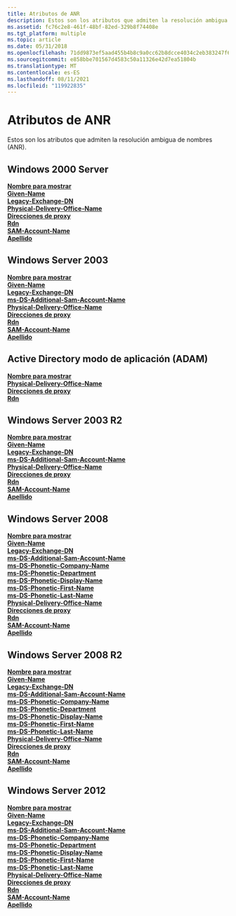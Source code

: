 ```yaml
---
title: Atributos de ANR
description: Estos son los atributos que admiten la resolución ambigua de nombres (ANR).
ms.assetid: fc76c2e8-461f-48bf-82ed-329b8f74408e
ms.tgt_platform: multiple
ms.topic: article
ms.date: 05/31/2018
ms.openlocfilehash: 71dd9873ef5aad455b4b8c9a0cc62b8dcce4034c2eb383247f647d779b463f45
ms.sourcegitcommit: e858bbe701567d4583c50a11326e42d7ea51804b
ms.translationtype: MT
ms.contentlocale: es-ES
ms.lasthandoff: 08/11/2021
ms.locfileid: "119922835"
---
```

# <a name="anr-attributes"></a>Atributos de ANR

Estos son los atributos que admiten la resolución ambigua de nombres (ANR).

## <a name="windows-2000-server"></a>Windows 2000 Server

<dl>

[**Nombre para mostrar**](a-displayname.md)  
[**Given-Name**](a-givenname.md)  
[**Legacy-Exchange-DN**](a-legacyexchangedn.md)  
[**Physical-Delivery-Office-Name**](a-physicaldeliveryofficename.md)  
[**Direcciones de proxy**](a-proxyaddresses.md)  
[**Rdn**](a-name.md)  
[**SAM-Account-Name**](a-samaccountname.md)  
[**Apellido**](a-sn.md)  
</dl>

## <a name="windows-server-2003"></a>Windows Server 2003

<dl>

[**Nombre para mostrar**](a-displayname.md)  
[**Given-Name**](a-givenname.md)  
[**Legacy-Exchange-DN**](a-legacyexchangedn.md)  
[**ms-DS-Additional-Sam-Account-Name**](a-msds-additionalsamaccountname.md)  
[**Physical-Delivery-Office-Name**](a-physicaldeliveryofficename.md)  
[**Direcciones de proxy**](a-proxyaddresses.md)  
[**Rdn**](a-name.md)  
[**SAM-Account-Name**](a-samaccountname.md)  
[**Apellido**](a-sn.md)  
</dl>

## <a name="active-directory-application-mode-adam"></a>Active Directory modo de aplicación (ADAM)

<dl>

[**Nombre para mostrar**](a-displayname.md)  
[**Physical-Delivery-Office-Name**](a-physicaldeliveryofficename.md)  
[**Direcciones de proxy**](a-proxyaddresses.md)  
[**Rdn**](a-name.md)  
</dl>

## <a name="windows-server-2003-r2"></a>Windows Server 2003 R2

<dl>

[**Nombre para mostrar**](a-displayname.md)  
[**Given-Name**](a-givenname.md)  
[**Legacy-Exchange-DN**](a-legacyexchangedn.md)  
[**ms-DS-Additional-Sam-Account-Name**](a-msds-additionalsamaccountname.md)  
[**Physical-Delivery-Office-Name**](a-physicaldeliveryofficename.md)  
[**Direcciones de proxy**](a-proxyaddresses.md)  
[**Rdn**](a-name.md)  
[**SAM-Account-Name**](a-samaccountname.md)  
[**Apellido**](a-sn.md)  
</dl>

## <a name="windows-server-2008"></a>Windows Server 2008

<dl>

[**Nombre para mostrar**](a-displayname.md)  
[**Given-Name**](a-givenname.md)  
[**Legacy-Exchange-DN**](a-legacyexchangedn.md)  
[**ms-DS-Additional-Sam-Account-Name**](a-msds-additionalsamaccountname.md)  
[**ms-DS-Phonetic-Company-Name**](a-msds-phoneticcompanyname.md)  
[**ms-DS-Phonetic-Department**](a-msds-phoneticdepartment.md)  
[**ms-DS-Phonetic-Display-Name**](a-msds-phoneticdisplayname.md)  
[**ms-DS-Phonetic-First-Name**](a-msds-phoneticfirstname.md)  
[**ms-DS-Phonetic-Last-Name**](a-msds-phoneticlastname.md)  
[**Physical-Delivery-Office-Name**](a-physicaldeliveryofficename.md)  
[**Direcciones de proxy**](a-proxyaddresses.md)  
[**Rdn**](a-name.md)  
[**SAM-Account-Name**](a-samaccountname.md)  
[**Apellido**](a-sn.md)  
</dl>

## <a name="windows-server-2008-r2"></a>Windows Server 2008 R2

<dl>

[**Nombre para mostrar**](a-displayname.md)  
[**Given-Name**](a-givenname.md)  
[**Legacy-Exchange-DN**](a-legacyexchangedn.md)  
[**ms-DS-Additional-Sam-Account-Name**](a-msds-additionalsamaccountname.md)  
[**ms-DS-Phonetic-Company-Name**](a-msds-phoneticcompanyname.md)  
[**ms-DS-Phonetic-Department**](a-msds-phoneticdepartment.md)  
[**ms-DS-Phonetic-Display-Name**](a-msds-phoneticdisplayname.md)  
[**ms-DS-Phonetic-First-Name**](a-msds-phoneticfirstname.md)  
[**ms-DS-Phonetic-Last-Name**](a-msds-phoneticlastname.md)  
[**Physical-Delivery-Office-Name**](a-physicaldeliveryofficename.md)  
[**Direcciones de proxy**](a-proxyaddresses.md)  
[**Rdn**](a-name.md)  
[**SAM-Account-Name**](a-samaccountname.md)  
[**Apellido**](a-sn.md)  
</dl>

## <a name="windows-server-2012"></a>Windows Server 2012

<dl>

[**Nombre para mostrar**](a-displayname.md)  
[**Given-Name**](a-givenname.md)  
[**Legacy-Exchange-DN**](a-legacyexchangedn.md)  
[**ms-DS-Additional-Sam-Account-Name**](a-msds-additionalsamaccountname.md)  
[**ms-DS-Phonetic-Company-Name**](a-msds-phoneticcompanyname.md)  
[**ms-DS-Phonetic-Department**](a-msds-phoneticdepartment.md)  
[**ms-DS-Phonetic-Display-Name**](a-msds-phoneticdisplayname.md)  
[**ms-DS-Phonetic-First-Name**](a-msds-phoneticfirstname.md)  
[**ms-DS-Phonetic-Last-Name**](a-msds-phoneticlastname.md)  
[**Physical-Delivery-Office-Name**](a-physicaldeliveryofficename.md)  
[**Direcciones de proxy**](a-proxyaddresses.md)  
[**Rdn**](a-name.md)  
[**SAM-Account-Name**](a-samaccountname.md)  
[**Apellido**](a-sn.md)  
</dl>

 

 




